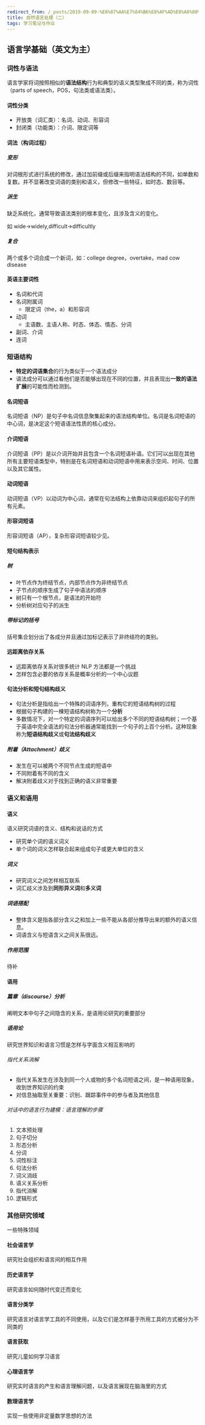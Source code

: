 ```yaml
---
redirect_from: /_posts/2019-09-09-%E8%87%AA%E7%84%B6%E8%AF%AD%E8%A8%80%E5%A4%84%E7%90%86-%E4%BA%8C/
title: 自然语言处理（二）
tags: 学习笔记与作业
---
```


## 语言学基础（英文为主）

### 词性与语法

语言学家将词按照相似的**语法结构**行为和典型的语义类型聚成不同的类，称为词性（parts of speech，POS，句法类或语法类）。

#### 词性分类

- 开放类（词汇类）：名词、动词、形容词
- 封闭类（功能类）：介词、限定词等

#### 词法（构词过程）

##### 变形

对词根形式进行系统的修改，通过加前缀或后缀来指明语法结构的不同，如单数和复数。并不显著改变词语的类别和语义，但修改一些特征，如时态、数目等。

##### 派生

缺乏系统化，通常导致语法类别的根本变化，且涉及含义的变化。

如 wide->widely,difficult->difficultly

##### 复合

两个或多个词合成一个新词，如：college degree，overtake，mad cow disease

#### 英语主要词性

- 名词和代词
- 名词附属词
  - 限定词（the，a）和形容词
- 动词
  - 主语数、主语人称、时态、体态、情态、分词
- 副词、介词
- 连词

### 短语结构

- **特定的词语集合**的行为类似于一个语法成分
- 语法成分可以通过看他们是否能够出现在不同的位置，并且表现出**一致的语法扩展**的可能性而检测到。

#### 名词短语

名词短语（NP）是句子中名词信息聚集起来的语法结构单位。名词是名词短语的中心词，是决定这个短语语法性质的核心成分。

#### 介词短语

介词短语（PP）是以介词开始并且包含一个名词短语补语。它们可以出现在其他所有主要短语类型中，特别是在名词短语和动词短语中用来表示空间、时间、位置以及其它属性。

#### 动词短语

动词短语（VP）以动词为中心词，通常在句法结构上依靠动词来组织起句子的所有元素。

#### 形容词短语

形容词短语（AP），复杂形容词短语较少见。

#### 短句结构表示

##### 树

- 叶节点作为终结节点，内部节点作为非终结节点
- 子节点的顺序生成了句子中语法的顺序
- 树只有一个根节点，是语法的开始符
- 分析树对应句子的派生

##### 带标记的括号

括号集合划分出了各成分并且通过加标记表示了非终结符的类别。

#### 远距离依存关系

- 远距离依存关系对很多统计 NLP 方法都是一个挑战
- 怎样包含必要的依存关系是概率分析的一个中心议题

#### 句法分析和短句结构歧义

- 句法分析是指给出一个特殊的词语序列，重构它的短语结构树的过程
- 根据句子构建的一棵短语结构树称为一个**分析**
- 多数情况下，对一个特定的词语序列可以给出多个不同的短语结构树；一个基于英语中完全语法的句法分析器通常能找到一个句子的上百个分析。这种现象称为**短语结构歧义**或**句法结构歧义**

##### 附着（Attachment）歧义

- 发生在可以被两个不同节点生成的短语中
- 不同附着有不同的含义
- 解决附着歧义对于找到正确的语义非常重要

### 语义和语用

#### 语义

语义研究词语的含义、结构和说话的方式

- 研究单个词的语义词义
- 单个词的词义怎样联合起来组成句子或更大单位的含义

##### 词义

- 研究词义之间怎样相互联系
- 词汇歧义涉及到**同形异义词**和**多义词**

##### 词语搭配

- 整体含义是指各部分含义之和加上一些不能从各部分推导出来的额外的语义信息。
- 词语含义与短语含义之间关系很远。

##### 作用范围

待补

#### 语用

##### 篇章（discourse）分析

阐明文本中句子之间隐含的关系，是语用论研究的重要部分

##### 语用论

研究世界知识和语言习惯是怎样与字面含义相互影响的

###### 指代关系消解

- 指代关系发生在涉及到同一个人或物的多个名词短语之间，是一种语用现象，收到世界知识的约束
- 对信息抽取至关重要：识别、跟踪事件中的参与者及其他信息

###### 对话中的语言行为建模：语言理解的步骤

1. 文本预处理
2. 句子切分
3. 形态分析
4. 分词
5. 词性标注
6. 句法分析
7. 词义消歧
8. 语义关系分析
9. 指代消解
10. 逻辑形式

### 其他研究领域

一些特殊领域

#### 社会语言学

研究社会组织和语言间的相互作用

#### 历史语言学

研究语言如何随时代变迁而变化

#### 语言分类学

研究语言对语言学工具的不同使用，以及它们是怎样基于所用工具的方式被分为不同类的

#### 语言获取

研究儿童如何学习语言

#### 心理语言学

研究实时语言的产生和语言理解问题，以及语言展现在脑海里的方式

#### 数理语言学

实现一些使用非定量数学思想的方法
